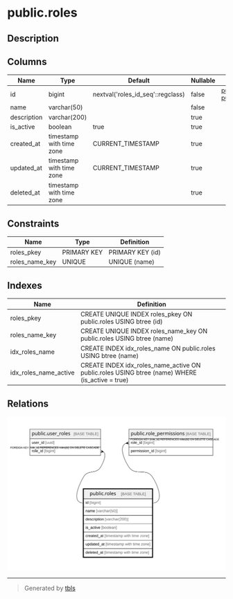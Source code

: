 # public.roles

## Description

## Columns

| Name | Type | Default | Nullable | Children | Parents | Comment |
| ---- | ---- | ------- | -------- | -------- | ------- | ------- |
| id | bigint | nextval('roles_id_seq'::regclass) | false | [public.user_roles](public.user_roles.md) [public.role_permissions](public.role_permissions.md) |  |  |
| name | varchar(50) |  | false |  |  |  |
| description | varchar(200) |  | true |  |  |  |
| is_active | boolean | true | true |  |  |  |
| created_at | timestamp with time zone | CURRENT_TIMESTAMP | true |  |  |  |
| updated_at | timestamp with time zone | CURRENT_TIMESTAMP | true |  |  |  |
| deleted_at | timestamp with time zone |  | true |  |  |  |

## Constraints

| Name | Type | Definition |
| ---- | ---- | ---------- |
| roles_pkey | PRIMARY KEY | PRIMARY KEY (id) |
| roles_name_key | UNIQUE | UNIQUE (name) |

## Indexes

| Name | Definition |
| ---- | ---------- |
| roles_pkey | CREATE UNIQUE INDEX roles_pkey ON public.roles USING btree (id) |
| roles_name_key | CREATE UNIQUE INDEX roles_name_key ON public.roles USING btree (name) |
| idx_roles_name | CREATE INDEX idx_roles_name ON public.roles USING btree (name) |
| idx_roles_name_active | CREATE INDEX idx_roles_name_active ON public.roles USING btree (name) WHERE (is_active = true) |

## Relations

![er](public.roles.svg)

---

> Generated by [tbls](https://github.com/k1LoW/tbls)

